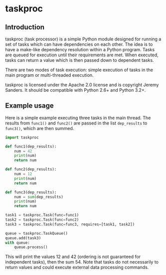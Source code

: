 taskproc
========

Introduction
------------

taskproc (task processor) is a simple Python module designed for
running a set of tasks which can have dependencies on each other. The
idea is to have a make-like dependency resolution within a Python
program. Tasks are queued for execution until their requirements are
met. When executed, tasks can return a value which is then passed down
to dependent tasks.

There are two modes of task execution: simple execution of tasks in
the main program or multi-threaded execution.

taskproc is licensed under the Apache 2.0 license and is copyright
Jeremy Sanders. It should be compatible with Python 2.6+ and Python
3.2+.

Example usage
-------------

Here is a simple example executing three tasks in the main thread. The
results from `func1()` and `func2()` are passed in the list `dep_results`
to `func3()`, which are then summed.

```python
import taskproc

def func1(dep_results):
    num = 42
    print(num)
    return num

def func2(dep_results):
    num = 12
    print(num)
    return num

def func3(dep_results):
    num = sum(dep_results)
    print(num)
    return num

task1 = taskproc.Task(func=func1)
task2 = taskproc.Task(func=func2)
task3 = taskproc.Task(func=func3, requires=[task1, task2])

queue = taskproc.TaskQueue()
queue.add(task3)
with queue:
    queue.process()
```

This will print the values 12 and 42 (ordering is not guaranteed for
independent tasks), then the sum 54. Note that tasks do not
necessarily to return values and could execute external data
processing commands.

